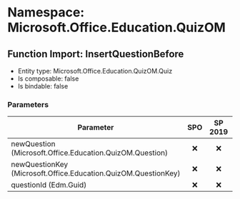 # Namespace: Microsoft.Office.Education.QuizOM

## Function Import: InsertQuestionBefore

- Entity type: Microsoft.Office.Education.QuizOM.Quiz
- Is composable: false
- Is bindable: false

### Parameters

Parameter | SPO | SP 2019 | SP 2016 | SP 2013
----------|:---:|:-------:|:-------:|:-------:
newQuestion (Microsoft.Office.Education.QuizOM.Question) | ❌ | ❌ | ❌ | ✅
newQuestionKey (Microsoft.Office.Education.QuizOM.QuestionKey) | ❌ | ❌ | ❌ | ✅
questionId (Edm.Guid) | ❌ | ❌ | ❌ | ✅